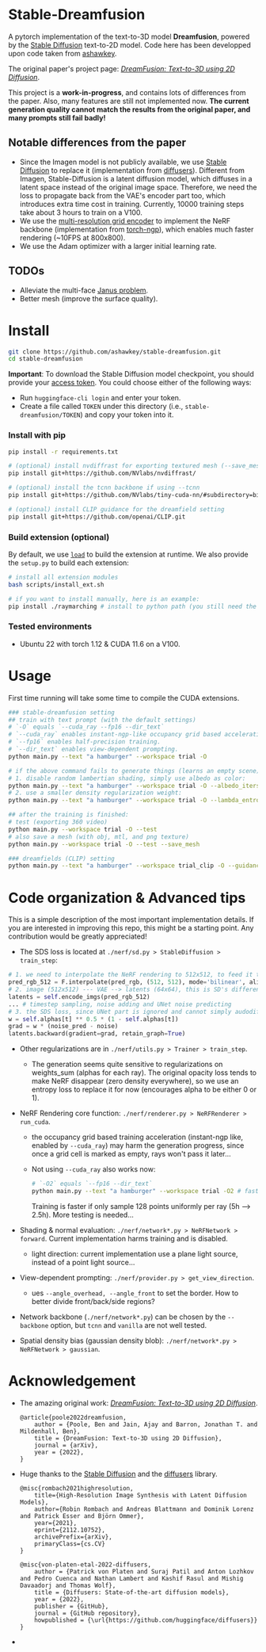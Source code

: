 # Stable-Dreamfusion

A pytorch implementation of the text-to-3D model **Dreamfusion**, powered by the [Stable Diffusion](https://github.com/CompVis/stable-diffusion) text-to-2D model. Code here has been developped upon code taken from [ashawkey](https://github.com/ashawkey/stable-dreamfusion).

The original paper's project page: [_DreamFusion: Text-to-3D using 2D Diffusion_](https://dreamfusion3d.github.io/).

This project is a **work-in-progress**, and contains lots of differences from the paper. Also, many features are still not implemented now. **The current generation quality cannot match the results from the original paper, and many prompts still fail badly!** 


## Notable differences from the paper

* Since the Imagen model is not publicly available, we use [Stable Diffusion](https://github.com/CompVis/stable-diffusion) to replace it (implementation from [diffusers](https://github.com/huggingface/diffusers)). Different from Imagen, Stable-Diffusion is a latent diffusion model, which diffuses in a latent space instead of the original image space. Therefore, we need the loss to propagate back from the VAE's encoder part too, which introduces extra time cost in training. Currently, 10000 training steps take about 3 hours to train on a V100.
* We use the [multi-resolution grid encoder](https://github.com/NVlabs/instant-ngp/) to implement the NeRF backbone (implementation from [torch-ngp](https://github.com/ashawkey/torch-ngp)), which enables much faster rendering (~10FPS at 800x800).
* We use the Adam optimizer with a larger initial learning rate.


## TODOs

* Alleviate the multi-face [Janus problem](https://twitter.com/poolio/status/1578045212236034048).
* Better mesh (improve the surface quality). 

# Install

```bash
git clone https://github.com/ashawkey/stable-dreamfusion.git
cd stable-dreamfusion
```

**Important**: To download the Stable Diffusion model checkpoint, you should provide your [access token](https://huggingface.co/settings/tokens). You could choose either of the following ways:

* Run `huggingface-cli login` and enter your token.
* Create a file called `TOKEN` under this directory (i.e., `stable-dreamfusion/TOKEN`) and copy your token into it.

### Install with pip

```bash
pip install -r requirements.txt

# (optional) install nvdiffrast for exporting textured mesh (--save_mesh)
pip install git+https://github.com/NVlabs/nvdiffrast/

# (optional) install the tcnn backbone if using --tcnn
pip install git+https://github.com/NVlabs/tiny-cuda-nn/#subdirectory=bindings/torch

# (optional) install CLIP guidance for the dreamfield setting
pip install git+https://github.com/openai/CLIP.git

```

### Build extension (optional)

By default, we use [`load`](https://pytorch.org/docs/stable/cpp_extension.html#torch.utils.cpp_extension.load) to build the extension at runtime.
We also provide the `setup.py` to build each extension:

```bash
# install all extension modules
bash scripts/install_ext.sh

# if you want to install manually, here is an example:
pip install ./raymarching # install to python path (you still need the raymarching/ folder, since this only installs the built extension.)
```

### Tested environments

* Ubuntu 22 with torch 1.12 & CUDA 11.6 on a V100.


# Usage

First time running will take some time to compile the CUDA extensions.

```bash
### stable-dreamfusion setting
## train with text prompt (with the default settings)
# `-O` equals `--cuda_ray --fp16 --dir_text`
# `--cuda_ray` enables instant-ngp-like occupancy grid based acceleration.
# `--fp16` enables half-precision training.
# `--dir_text` enables view-dependent prompting.
python main.py --text "a hamburger" --workspace trial -O

# if the above command fails to generate things (learns an empty scene), maybe try:
# 1. disable random lambertian shading, simply use albedo as color:
python main.py --text "a hamburger" --workspace trial -O --albedo_iters 10000 # i.e., set --albedo_iters >= --iters, which is default to 10000
# 2. use a smaller density regularization weight:
python main.py --text "a hamburger" --workspace trial -O --lambda_entropy 1e-5

## after the training is finished:
# test (exporting 360 video)
python main.py --workspace trial -O --test
# also save a mesh (with obj, mtl, and png texture)
python main.py --workspace trial -O --test --save_mesh

### dreamfields (CLIP) setting
python main.py --text "a hamburger" --workspace trial_clip -O --guidance clip
```

# Code organization & Advanced tips

This is a simple description of the most important implementation details. 
If you are interested in improving this repo, this might be a starting point.
Any contribution would be greatly appreciated!

* The SDS loss is located at `./nerf/sd.py > StableDiffusion > train_step`:

```python
# 1. we need to interpolate the NeRF rendering to 512x512, to feed it to SD's VAE.
pred_rgb_512 = F.interpolate(pred_rgb, (512, 512), mode='bilinear', align_corners=False)
# 2. image (512x512) --- VAE --> latents (64x64), this is SD's difference from Imagen.
latents = self.encode_imgs(pred_rgb_512)
... # timestep sampling, noise adding and UNet noise predicting
# 3. the SDS loss, since UNet part is ignored and cannot simply audodiff, we manually set the grad for latents.
w = self.alphas[t] ** 0.5 * (1 - self.alphas[t])
grad = w * (noise_pred - noise)
latents.backward(gradient=grad, retain_graph=True)
```

* Other regularizations are in `./nerf/utils.py > Trainer > train_step`. 

  * The generation seems quite sensitive to regularizations on weights_sum (alphas for each ray). The original opacity loss tends to make NeRF disappear (zero density everywhere), so we use an entropy loss to replace it for now (encourages alpha to be either 0 or 1).

* NeRF Rendering core function: `./nerf/renderer.py > NeRFRenderer > run_cuda`.

  * the occupancy grid based training acceleration (instant-ngp like, enabled by `--cuda_ray`) may harm the generation progress, since once a grid cell is marked as empty, rays won't pass it later...

  * Not using `--cuda_ray` also works now:

    ```bash
    # `-O2` equals `--fp16 --dir_text`
    python main.py --text "a hamburger" --workspace trial -O2 # faster training, but slower rendering
    ```

    Training is faster if only sample 128 points uniformly per ray (5h --> 2.5h).
    More testing is needed...

* Shading & normal evaluation: `./nerf/network*.py > NeRFNetwork > forward`. Current implementation harms training and is disabled.

  * light direction: current implementation use a plane light source, instead of a point light source...

* View-dependent prompting: `./nerf/provider.py > get_view_direction`.

  * ues `--angle_overhead, --angle_front` to set the border. How to better divide front/back/side regions?

* Network backbone (`./nerf/network*.py`) can be chosen by the `--backbone` option, but `tcnn` and `vanilla` are not well tested.

* Spatial density bias (gaussian density blob): `./nerf/network*.py > NeRFNetwork > gaussian`.

# Acknowledgement

* The amazing original work: [_DreamFusion: Text-to-3D using 2D Diffusion_](https://dreamfusion3d.github.io/).

  ```
  @article{poole2022dreamfusion,
      author = {Poole, Ben and Jain, Ajay and Barron, Jonathan T. and Mildenhall, Ben},
      title = {DreamFusion: Text-to-3D using 2D Diffusion},
      journal = {arXiv},
      year = {2022},
  }
  ```

* Huge thanks to the [Stable Diffusion](https://github.com/CompVis/stable-diffusion) and the [diffusers](https://github.com/huggingface/diffusers) library. 

  ```
  @misc{rombach2021highresolution,
      title={High-Resolution Image Synthesis with Latent Diffusion Models}, 
      author={Robin Rombach and Andreas Blattmann and Dominik Lorenz and Patrick Esser and Björn Ommer},
      year={2021},
      eprint={2112.10752},
      archivePrefix={arXiv},
      primaryClass={cs.CV}
  }
  
  @misc{von-platen-etal-2022-diffusers,
      author = {Patrick von Platen and Suraj Patil and Anton Lozhkov and Pedro Cuenca and Nathan Lambert and Kashif Rasul and Mishig Davaadorj and Thomas Wolf},
      title = {Diffusers: State-of-the-art diffusion models},
      year = {2022},
      publisher = {GitHub},
      journal = {GitHub repository},
      howpublished = {\url{https://github.com/huggingface/diffusers}}
  }
  ```

* 
